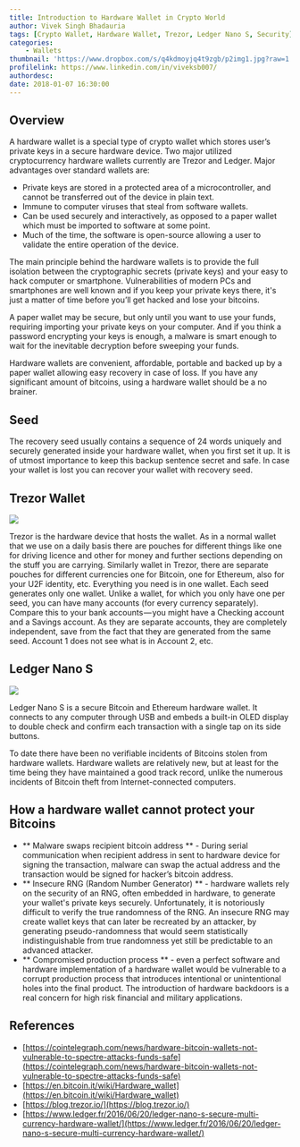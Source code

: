 ```yaml
---
title: Introduction to Hardware Wallet in Crypto World
author: Vivek Singh Bhadauria
tags: [Crypto Wallet, Hardware Wallet, Trezor, Ledger Nano S, Security]
categories:
    - Wallets
thumbnail: 'https://www.dropbox.com/s/q4kdmoyjq4t9zgb/p2img1.jpg?raw=1'
profilelink: https://www.linkedin.com/in/viveksb007/
authordesc: 
date: 2018-01-07 16:30:00
---
```

## Overview

A hardware wallet is a special type of crypto wallet which stores user’s private keys in a secure hardware device. Two major utilized cryptocurrency hardware wallets currently are Trezor and Ledger. Major advantages over standard wallets are:
* Private keys are stored in a protected area of a microcontroller, and cannot be transferred out of the device in plain text.
* Immune to computer viruses that steal from software wallets.
* Can be used securely and interactively, as opposed to a paper wallet which must be imported to software at some point.
* Much of the time, the software is open-source allowing a user to validate the entire operation of the device.

The main principle behind the hardware wallets is to provide the full isolation between the cryptographic secrets (private keys) and your easy to hack computer or smartphone. Vulnerabilities of modern PCs and smartphones are well known and if you keep your private keys there, it's just a matter of time before you’ll get hacked and lose your bitcoins.

A paper wallet may be secure, but only until you want to use your funds, requiring importing your private keys on your computer. And if you think a password encrypting your keys is enough, a malware is smart enough to wait for the inevitable decryption before sweeping your funds.

Hardware wallets are convenient, affordable, portable and backed up by a paper wallet allowing easy recovery in case of loss. If you have any significant amount of bitcoins, using a hardware wallet should be a no brainer.

## Seed
The recovery seed usually contains a sequence of 24 words uniquely and securely generated inside your hardware wallet, when you first set it up. It is of utmost importance to keep this backup sentence secret and safe. In case your wallet is lost you can recover your wallet with recovery seed.

## Trezor Wallet

![](https://www.dropbox.com/s/heqjkkoqfnc368d/p2img2.jpg?raw=1)

Trezor is the hardware device that hosts the wallet. As in a normal wallet that we use on a daily basis there are pouches for different things like one for driving licence and other for money and further sections depending on the stuff you are carrying. Similarly wallet in Trezor, there are separate pouches for different currencies one for Bitcoin, one for Ethereum, also for your U2F identity, etc. Everything you need is in one wallet. Each seed generates only one wallet. Unlike a wallet, for which you only have one per seed, you can have many accounts (for every currency separately). Compare this to your bank accounts — you might have a Checking account and a Savings account. As they are separate accounts, they are completely independent, save from the fact that they are generated from the same seed. Account 1 does not see what is in Account 2, etc.

## Ledger Nano S

![](https://www.dropbox.com/s/hsgryznxutca4x1/p2img3.jpg?raw=1)

Ledger Nano S is a secure Bitcoin and Ethereum hardware wallet. It connects to any computer through USB and embeds a built-in OLED display to double check and confirm each transaction with a single tap on its side buttons.

To date there have been no verifiable incidents of Bitcoins stolen from hardware wallets. Hardware wallets are relatively new, but at least for the time being they have maintained a good track record, unlike the numerous incidents of Bitcoin theft from Internet-connected computers.

## How a hardware wallet cannot protect your Bitcoins

* ** Malware swaps recipient bitcoin address ** - During serial communication when recipient address in sent to hardware device for signing the transaction, malware can swap the actual address and the transaction would be signed for hacker’s bitcoin address.
* ** Insecure RNG (Random Number Generator) ** - hardware wallets rely on the security of an RNG, often embedded in hardware, to generate your wallet's private keys securely. Unfortunately, it is notoriously difficult to verify the true randomness of the RNG. An insecure RNG may create wallet keys that can later be recreated by an attacker, by generating pseudo-randomness that would seem statistically indistinguishable from true randomness yet still be predictable to an advanced attacker.
* ** Compromised production process ** - even a perfect software and hardware implementation of a hardware wallet would be vulnerable to a corrupt production process that introduces intentional or unintentional holes into the final product. The introduction of hardware backdoors is a real concern for high risk financial and military applications.

## References

* [https://cointelegraph.com/news/hardware-bitcoin-wallets-not-vulnerable-to-spectre-attacks-funds-safe](https://cointelegraph.com/news/hardware-bitcoin-wallets-not-vulnerable-to-spectre-attacks-funds-safe)
* [https://en.bitcoin.it/wiki/Hardware_wallet](https://en.bitcoin.it/wiki/Hardware_wallet)
* [https://blog.trezor.io/](https://blog.trezor.io/)
* [https://www.ledger.fr/2016/06/20/ledger-nano-s-secure-multi-currency-hardware-wallet/](https://www.ledger.fr/2016/06/20/ledger-nano-s-secure-multi-currency-hardware-wallet/)

